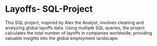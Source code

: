 # Layoffs- SQL-Project

This SQL project, inspired by Alex the Analyst, involves cleaning and analyzing global layoffs data. Using multiple SQL queries, the project calculates the total number of layoffs in companies worldwide, providing valuable insights into the global employment landscape.
